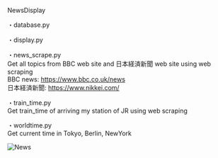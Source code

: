 NewsDisplay

・database.py

・display.py

・news_scrape.py  
Get all topics from BBC web site and 日本経済新聞 web site using web scraping  
BBC news: https://www.bbc.co.uk/news  
日本経済新聞: https://www.nikkei.com/  


・train_time.py  
Get train_time of arriving my station of JR using web scraping


・worldtime.py  
Get current time in Tokyo, Berlin, NewYork


![News](https://user-images.githubusercontent.com/75316867/108583906-5e4c5100-7380-11eb-8165-a2b52baea343.png)
